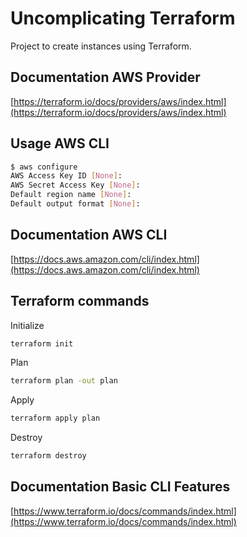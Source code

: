 # Uncomplicating Terraform 

Project to create instances using Terraform.

## Documentation AWS Provider

[https://terraform.io/docs/providers/aws/index.html](https://terraform.io/docs/providers/aws/index.html)

## Usage AWS CLI

```bash
$ aws configure
AWS Access Key ID [None]:
AWS Secret Access Key [None]:
Default region name [None]:
Default output format [None]:
```
## Documentation AWS CLI

[https://docs.aws.amazon.com/cli/index.html](https://docs.aws.amazon.com/cli/index.html)

## Terraform commands

Initialize

```bash
terraform init
```

Plan

```bash
terraform plan -out plan
```

Apply

```bash
terraform apply plan
```

Destroy

```bash
terraform destroy
```

## Documentation Basic CLI Features

[https://www.terraform.io/docs/commands/index.html](https://www.terraform.io/docs/commands/index.html)
